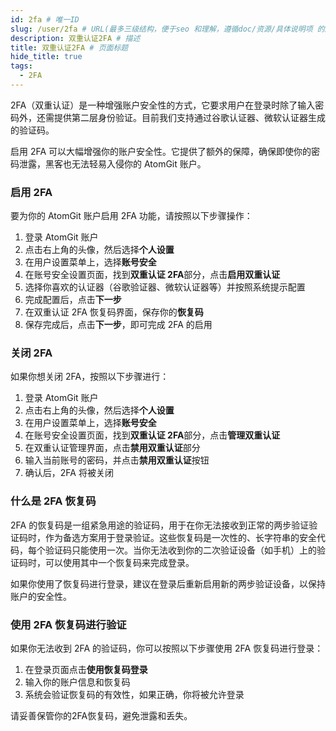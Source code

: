 ```yaml
---
id: 2fa # 唯一ID
slug: /user/2fa # URL(最多三级结构，便于seo 和理解，遵循doc/资源/具体说明项 的原则)
description: 双重认证2FA # 描述
title: 双重认证2FA # 页面标题
hide_title: true
tags:
  - 2FA
---
```


2FA（双重认证）是一种增强账户安全性的方式，它要求用户在登录时除了输入密码外，还需提供第二层身份验证。目前我们支持通过谷歌认证器、微软认证器生成的验证码。

启用 2FA 可以大幅增强你的账户安全性。它提供了额外的保障，确保即使你的密码泄露，黑客也无法轻易入侵你的 AtomGit 账户。

### 启用 2FA

要为你的 AtomGit 账户启用 2FA 功能，请按照以下步骤操作：

1. 登录 AtomGit 账户
1. 点击右上角的头像，然后选择**个人设置**
1. 在用户设置菜单上，选择**账号安全**
1. 在账号安全设置页面，找到**双重认证 2FA**部分，点击**启用双重认证**
1. 选择你喜欢的认证器（谷歌验证器、微软认证器等）并按照系统提示配置
1. 完成配置后，点击**下一步**
1. 在双重认证 2FA 恢复码界面，保存你的**恢复码**
1. 保存完成后，点击**下一步**，即可完成 2FA 的启用

### 关闭 2FA

如果你想关闭 2FA，按照以下步骤进行：

1. 登录 AtomGit 账户
1. 点击右上角的头像，然后选择**个人设置**
1. 在用户设置菜单上，选择**账号安全**
1. 在账号安全设置页面，找到**双重认证 2FA**部分，点击**管理双重认证**
1. 在双重认证管理界面，点击**禁用双重认证**部分
1. 输入当前账号的密码，并点击**禁用双重认证**按钮
1. 确认后，2FA 将被关闭

### 什么是 2FA 恢复码

2FA 的恢复码是一组紧急用途的验证码，用于在你无法接收到正常的两步验证验证码时，作为备选方案用于登录验证。这些恢复码是一次性的、长字符串的安全代码，每个验证码只能使用一次。当你无法收到你的二次验证设备（如手机）上的验证码时，可以使用其中一个恢复码来完成登录。

如果你使用了恢复码进行登录，建议在登录后重新启用新的两步验证设备，以保持账户的安全性。

### 使用 2FA 恢复码进行验证

如果你无法收到 2FA 的验证码，你可以按照以下步骤使用 2FA 恢复码进行登录：

1. 在登录页面点击**使用恢复码登录**
2. 输入你的账户信息和恢复码
3. 系统会验证恢复码的有效性，如果正确，你将被允许登录

请妥善保管你的2FA恢复码，避免泄露和丢失。